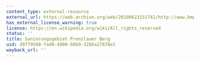```yaml
---
content_type: external-resource
external_url: https://web.archive.org/web/20100623151741/http://www.bmp.de/vorort/9810/s10.htm
has_external_license_warning: true
license: https://en.wikipedia.org/wiki/All_rights_reserved
status: ''
title: Sanierungsgebiet Prenzlauer Berg
uid: d9779508-fa40-4800-9db9-32b6a27878e1
wayback_url: ''
---
```

